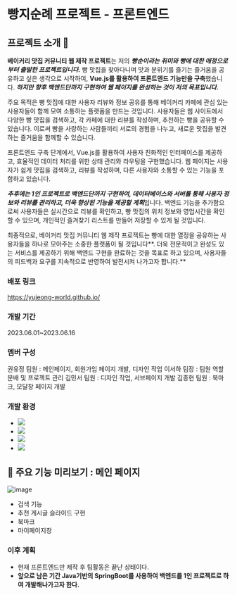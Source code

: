 # 빵지순례 프로젝트 - 프론트엔드

## 프로젝트 소개 🍞
**베이커리 맛집 커뮤니티 웹 제작 프로젝트**는 저의 ***빵순이라는 취미와 빵에 대한 애정으로부터 출발한 프로젝트입니다.*** 빵 맛집을 찾아다니며 맛과 분위기를 즐기는 즐거움을 공유하고 싶은 생각으로 시작하여, **Vue.js를 활용하여 프론트엔드 기능만을 구축**했습니다. ***하지만 향후 백엔드단까지 구현하여 웹 페이지를 완성하는 것이 저의 목표입니다.***

주요 목적은 빵 맛집에 대한 사용자 리뷰와 정보 공유를 통해 베이커리 카페에 관심 있는 사용자들이 함께 모여 소통하는 플랫폼을 만드는 것입니다. 사용자들은 웹 사이트에서 다양한 빵 맛집을 검색하고, 각 카페에 대한 리뷰를 작성하며, 추천하는 빵을 공유할 수 있습니다. 이로써 빵을 사랑하는 사람들끼리 서로의 경험을 나누고, 새로운 맛집을 발견하는 즐거움을 함께할 수 있습니다.

프론트엔드 구축 단계에서, Vue.js를 활용하여 사용자 친화적인 인터페이스를 제공하고, 효율적인 데이터 처리를 위한 상태 관리와 라우팅을 구현했습니다. 웹 페이지는 사용자가 쉽게 맛집을 검색하고, 리뷰를 작성하며, 다른 사용자와 소통할 수 있는 기능을 포함하고 있습니다.

***추후에는 1인 프로젝트로 백엔드단까지 구현하여, 데이터베이스와 서버를 통해 사용자 정보와 리뷰를 관리하고, 더욱 향상된 기능을 제공할 계획***입니다. 백엔드 기능을 추가함으로써 사용자들은 실시간으로 리뷰를 확인하고, 빵 맛집의 위치 정보와 영업시간을 확인할 수 있으며, 개인적인 즐겨찾기 리스트를 만들어 저장할 수 있게 될 것입니다.

최종적으로, 베이커리 맛집 커뮤니티 웹 제작 프로젝트는 빵에 대한 열정을 공유하는 사용자들을 하나로 모아주는 소중한 플랫폼이 될 것입니다**. 더욱 전문적이고 완성도 있는 서비스를 제공하기 위해 백엔드 구현을 완료하는 것을 목표로 하고 있으며, 사용자들의 피드백과 요구를 지속적으로 반영하여 발전시켜 나가고자 합니다.**

### 배포 링크
<https://yujeong-world.github.io/>

### 개발 기간
2023.06.01~2023.06.16

### 멤버 구성
권유정 팀원 : 메인페이지, 회원가입 페이지 개발, 디자인 작업
이서하 팀장 : 팀원 역할 분배 및 프로젝트 관리
김민서 팀원 : 디자인 작업, 서브페이지 개발
김종현 팀원 : 북마크, 모달창 페이지 개발

### 개발 환경
- <img src="https://img.shields.io/badge/vue.js-4FC08D.svg?&style=for-the-badge&logo=vuedotjs&logoColor=FFFFFF" />
-  <img src="https://img.shields.io/badge/github-181717?style=for-the-badge&logo=github&logoColor=white">
- <img src="https://img.shields.io/badge/visualcode-007ACC?style=for-the-badge&logo=visualstudiocode&logoColor=white">
- <img src="https://img.shields.io/badge/googlesheets-34A853?style=for-the-badge&logo=googlesheets&logoColor=white">

## 📌 주요 기능 미리보기 : 메인 페이지
![image](https://github.com/yujeong-world/sub-page---main-menu/assets/124220083/17c889ba-12cf-4d6b-8c72-8af5f9a3ebe8)
- 검색 기능
- 추천 게시글 슬라이드 구현
- 북마크
- 마이페이지창

### 이후 계획
- 현재 프론트엔드만 제작 후 팀활동은 끝난 상태이다.
- <b>앞으로 남은 기간 Java기반의 SpringBoot를 사용하여 백엔드를 1인 프로젝트로 하여 개발해나가고자 한다.</b>

